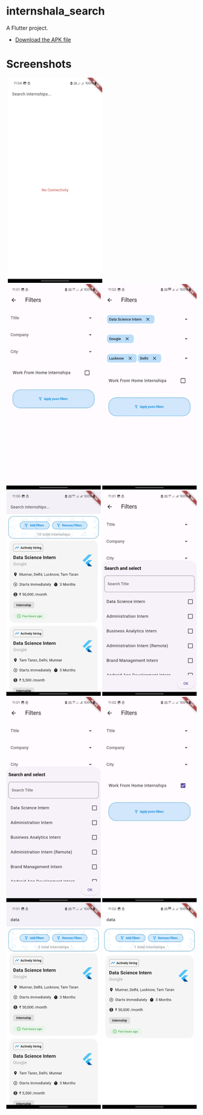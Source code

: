# internshala_search

A Flutter project.


- [Download the APK file](https://github.com/navneetprajapati26/internshala-search/blob/main/apk/app-release.apk)

# Screenshots
<p>
<img src="https://raw.githubusercontent.com/navneetprajapati26/img/WhatsApp Image 2024-01-20 at 11.04.54 PM.jpeg" alt="" width = "250" >
<img src="https://github.com/navneetprajapati26/internshala-search/blob/main/img/WhatsApp%20Image%202024-01-20%20at%2011.04.55%20PM%20(1).jpeg" alt="" width = "250">
<img src="https://github.com/navneetprajapati26/internshala-search/blob/main/img/WhatsApp%20Image%202024-01-20%20at%2011.04.55%20PM.jpeg" alt=""width = "250" >
<img src="https://github.com/navneetprajapati26/internshala-search/blob/main/img/WhatsApp%20Image%202024-01-20%20at%2011.04.56%20PM%20(1).jpeg" alt=""width = "250" >
<img src="https://github.com/navneetprajapati26/internshala-search/blob/main/img/WhatsApp%20Image%202024-01-20%20at%2011.04.56%20PM%20(2).jpeg" alt=""width = "250" >
<img src="https://github.com/navneetprajapati26/internshala-search/blob/main/img/WhatsApp%20Image%202024-01-20%20at%2011.04.56%20PM.jpeg" alt=""width = "250" >
<img src="https://github.com/navneetprajapati26/internshala-search/blob/main/img/WhatsApp%20Image%202024-01-20%20at%2011.04.56%20PM.jpeg" alt=""width = "250" >
<img src="https://github.com/navneetprajapati26/internshala-search/blob/main/img/WhatsApp%20Image%202024-01-20%20at%2011.04.57%20PM%20(2).jpeg" alt=""width = "250" >
<img src="https://github.com/navneetprajapati26/internshala-search/blob/main/img/WhatsApp%20Image%202024-01-20%20at%2011.04.57%20PM.jpeg" alt=""width = "250" >
<img src="https://github.com/navneetprajapati26/internshala-search/blob/main/img/WhatsApp%20Image%202024-01-20%20at%2011.04.58%20PM.jpeg" alt=""width = "250" >

</p>